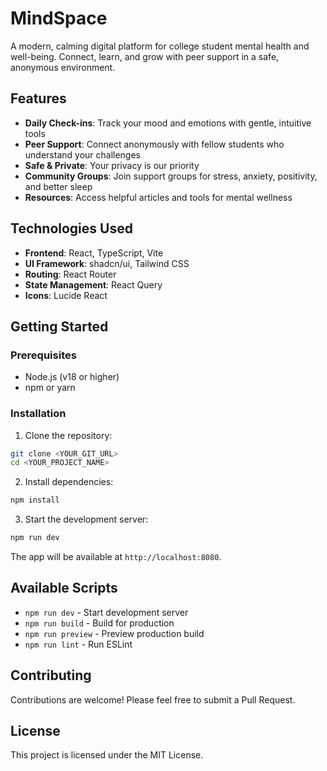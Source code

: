 # MindSpace

A modern, calming digital platform for college student mental health and well-being. Connect, learn, and grow with peer support in a safe, anonymous environment.

## Features

- **Daily Check-ins**: Track your mood and emotions with gentle, intuitive tools
- **Peer Support**: Connect anonymously with fellow students who understand your challenges
- **Safe & Private**: Your privacy is our priority
- **Community Groups**: Join support groups for stress, anxiety, positivity, and better sleep
- **Resources**: Access helpful articles and tools for mental wellness

## Technologies Used

- **Frontend**: React, TypeScript, Vite
- **UI Framework**: shadcn/ui, Tailwind CSS
- **Routing**: React Router
- **State Management**: React Query
- **Icons**: Lucide React

## Getting Started

### Prerequisites

- Node.js (v18 or higher)
- npm or yarn

### Installation

1. Clone the repository:
```bash
git clone <YOUR_GIT_URL>
cd <YOUR_PROJECT_NAME>
```

2. Install dependencies:
```bash
npm install
```

3. Start the development server:
```bash
npm run dev
```

The app will be available at `http://localhost:8080`.

## Available Scripts

- `npm run dev` - Start development server
- `npm run build` - Build for production
- `npm run preview` - Preview production build
- `npm run lint` - Run ESLint

## Contributing

Contributions are welcome! Please feel free to submit a Pull Request.

## License

This project is licensed under the MIT License.
